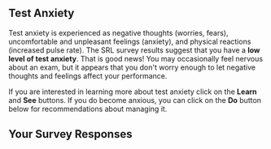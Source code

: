 ## Test Anxiety

Test anxiety is experienced as negative thoughts (worries, fears), uncomfortable and unpleasant feelings (anxiety), and physical reactions (increased pulse rate). The SRL survey results suggest that you have a **low level of test anxiety**. That is good news! You may occasionally feel nervous about an exam, but it appears that you don't worry enough to let negative thoughts and feelings affect your performance. 

If you are interested in learning more about test anxiety click on the **Learn** and **See** buttons. If you do become anxious, you can click on the **Do** button below for recommendations about managing it. 

## Your Survey Responses
